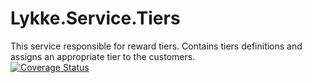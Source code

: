 # Lykke.Service.Tiers

This service responsible for reward tiers.
Contains tiers definitions and assigns an appropriate tier to the customers.   
[![Coverage Status](https://coveralls.io/repos/github/OpenMAVN/MAVN.Service.Tiers/badge.svg?branch=master)](https://coveralls.io/github/OpenMAVN/MAVN.Service.Tiers?branch=master)